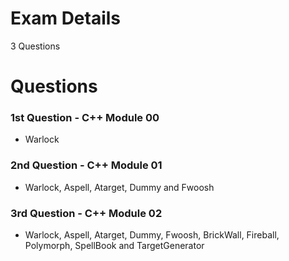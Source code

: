 # Exam Details
3 Questions

# Questions
### 1st Question - C++ Module 00
- Warlock

### 2nd Question - C++ Module 01
- Warlock, Aspell, Atarget, Dummy and Fwoosh  

### 3rd Question - C++ Module 02
- Warlock, Aspell, Atarget, Dummy, Fwoosh, BrickWall, Fireball, Polymorph, SpellBook and TargetGenerator
